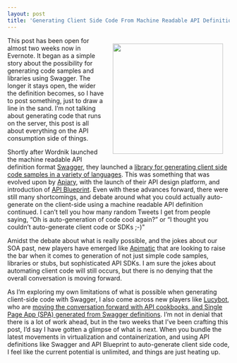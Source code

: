 ```yaml
---
layout: post
title: 'Generating Client Side Code From Machine Readable API Definitions'
---
```

<p><img style="padding: 15px;" src="https://s3.amazonaws.com/kinlane-productions/bw-icons/bw-gears.png" alt="" width="250" align="right" /></p>
<p>This post has been open for almost two weeks now in Evernote. It began as a simple story about the possibility for generating code samples and libraries using Swagger. The longer it stays open, the wider the definition becomes, so I have to post something, just to draw a line in the sand. I&rsquo;m not talking about generating code that runs on the server, this post is all about everything on the API consumption side of things.</p>
<p>Shortly after Wordnik launched the machine readable API definition format&nbsp;<a href="http://swagger.io">Swagger</a>, they launched a <a href="https://github.com/swagger-api/swagger-codegen">library for generating client side code samples in a variety of languages</a>. This was something that was evolved upon by <a href="http://bit.ly/1pb4H8k">Apiary</a>, with the launch of their API design platform, and introduction of <a href="http://bit.ly/1arUHCU">API Blueprint</a>. Even with these advances forward, there were still many shortcomings, and debate around what you could actually auto-generate on the client-side using a machine readable API definition continued. I can&rsquo;t tell you how many random Tweets I get from people saying, &ldquo;Oh is auto-generation of code cool again?&rdquo; or &ldquo;I thought you couldn&rsquo;t auto-generate client code or SDKs ;-)"</p>
<p>Amidst the debate about what is really possible, and the jokes about our SOA past, new players have emerged like <a href="http://bit.ly/1qnXcI0">Apimatic</a> that are looking to raise the bar when it comes to generation of not just simple code samples, libraries or stubs, but sophisticated API SDKs. I am sure the jokes about automating client code will still occurs, but there is no denying that the overall conversation is moving forward.</p>
<p>As I&rsquo;m exploring my own limitations of what is possible when generating client-side code with Swagger, I also come across new players like <a href="http://bit.ly/1DwAaXo">Lucybot</a>, who are <a href="http://apievangelist.com/2015/02/24/driving-your-single-page-applications-and-api-cookbooks-using-api-definition-formats-like-swagger-and-api-blueprint/">moving the conversation forward with API cookbooks, and Single Page App (SPA) generated from Swagger definitions</a>. I&rsquo;m not in denial that there is a lot of work ahead, but in the two weeks that I&rsquo;ve been crafting this post, I&rsquo;d say I have gotten a glimpse of what is next. When you bundle the latest movements in virtualization and containerization, and using API definitions like Swagger and API Blueprint to auto-generate client side code, I feel like the current potential is unlimited, and things are just heating up.</p>